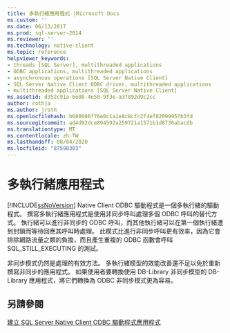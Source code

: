 ```yaml
---
title: 多執行緒應用程式 |Microsoft Docs
ms.custom: ''
ms.date: 06/13/2017
ms.prod: sql-server-2014
ms.reviewer: ''
ms.technology: native-client
ms.topic: reference
helpviewer_keywords:
- threads [SQL Server], multithreaded applications
- ODBC applications, multithreaded applications
- asynchronous operations [SQL Server Native Client]
- SQL Server Native Client ODBC driver, multithreaded applications
- multithreaded applications [SQL Server Native Client]
ms.assetid: d352c91a-6e08-4e50-9f3e-a37892d9c2cc
author: rothja
ms.author: jroth
ms.openlocfilehash: b680086f76e0c1a1e8c8cfc2f4ef82099957b3fd
ms.sourcegitcommit: ad4d92dce894592a259721a1571b1d8736abacdb
ms.translationtype: MT
ms.contentlocale: zh-TW
ms.lasthandoff: 08/04/2020
ms.locfileid: "87598303"
---
```

# <a name="multithreaded-applications"></a>多執行緒應用程式
  [!INCLUDE[ssNoVersion](../../../includes/ssnoversion-md.md)] Native Client ODBC 驅動程式是一個多執行緒的驅動程式。 撰寫多執行緒應用程式是使用非同步呼叫處理多個 ODBC 呼叫的替代方式。 執行緒可以進行非同步的 ODBC 呼叫，而其他執行緒可以在第一個執行緒遭到封鎖而等待回應其呼叫時處理。 此模式比進行非同步呼叫更有效率，因為它會排除網路流量之類的負擔，而且產生重複的 ODBC 函數會呼叫 SQL_STILL_EXECUTING 的測試。  
  
 非同步模式仍然是處理的有效方法。 多執行緒模型的效能改善還不足以免於重新撰寫非同步的應用程式。 如果使用者要轉換使用 DB-Library 非同步模型的 DB-Library 應用程式，將它們轉換為 ODBC 非同步模式更為容易。  
  
## <a name="see-also"></a>另請參閱  
 [建立 SQL Server Native Client ODBC 驅動程式應用程式](creating-a-driver-application.md)  
  
  
